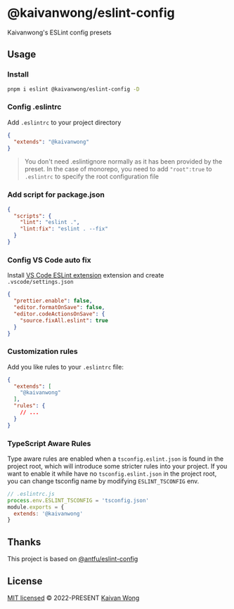 # @kaivanwong/eslint-config

Kaivanwong's ESLint config presets

## Usage

### Install

```sh
pnpm i eslint @kaivanwong/eslint-config -D 
```

### Config .eslintrc

Add `.eslintrc` to your project directory

```json
{
  "extends": "@kaivanwong"
}
```

> You don't need .eslintignore normally as it has been provided by the preset.
In the case of monorepo, you need to add `"root":true` to `.eslintrc` to specify the root configuration file

### Add script for package.json

```json
{
  "scripts": {
    "lint": "eslint .",
    "lint:fix": "eslint . --fix"
  }
}
```

### Config VS Code auto fix

Install [VS Code ESLint extension](https://marketplace.visualstudio.com/items?itemName=dbaeumer.vscode-eslint) extension and create `.vscode/settings.json`

```json
{
  "prettier.enable": false,
  "editor.formatOnSave": false,
  "editor.codeActionsOnSave": {
    "source.fixAll.eslint": true
  }
}
```

### Customization rules

Add you like rules to your `.eslintrc` file:

```json
{
  "extends": [
    "@kaivanwong"
  ],
  "rules": {
    // ...
  }
}
```

### TypeScript Aware Rules

Type aware rules are enabled when a `tsconfig.eslint.json` is found in the project root, which will introduce some stricter rules into your project. If you want to enable it while have no `tsconfig.eslint.json` in the project root, you can change tsconfig name by modifying `ESLINT_TSCONFIG` env. 

```js
// .eslintrc.js
process.env.ESLINT_TSCONFIG = 'tsconfig.json'
module.exports = {
  extends: '@kaivanwong'
}
```

## Thanks

This project is based on [@antfu/eslint-config](https://github.com/antfu/eslint-config)

## License

[MIT licensed](./LICENSE) © 2022-PRESENT [Kaivan Wong](https://github.com/kaivanwong)
